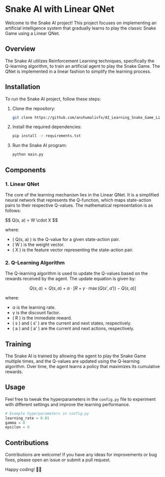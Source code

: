 # Snake AI with Linear QNet

Welcome to the Snake AI project! This project focuses on implementing an artificial intelligence system that gradually learns to play the classic Snake Game using a Linear QNet.

## Overview

The Snake AI utilizes Reinforcement Learning techniques, specifically the Q-learning algorithm, to train an artificial agent to play the Snake Game. The QNet is implemented in a linear fashion to simplify the learning process.

## Installation

To run the Snake AI project, follow these steps:

1. Clone the repository:

   ```bash
   git clone https://github.com/anshumalivfx/AI_Learning_Snake_Game_LinearQNet.git
   ```

2. Install the required dependencies:

   ```bash
   pip install -r requirements.txt
   ```

3. Run the Snake AI program:

   ```bash
   python main.py
   ```

## Components

### 1. Linear QNet

The core of the learning mechanism lies in the Linear QNet. It is a simplified neural network that represents the Q-function, which maps state-action pairs to their respective Q-values. The mathematical representation is as follows:

   $$ Q(s, a) = W \cdot X \$$

   where:
   - \( Q(s, a) \) is the Q-value for a given state-action pair.
   - \( W \) is the weight vector.
   - \( X \) is the feature vector representing the state-action pair.

### 2. Q-Learning Algorithm

The Q-learning algorithm is used to update the Q-values based on the rewards received by the agent. The update equation is given by:

   $$ Q(s, a) = Q(s, a) + \alpha \cdot [R + \gamma \cdot \max(Q(s', a')) - Q(s, a)] $$

   where:
   - α  is the learning rate.
   - γ is the discount factor.
   - \( R \) is the immediate reward.
   - \( s \) and \( s' \) are the current and next states, respectively.
   - \( a \) and \( a' \) are the current and next actions, respectively.

## Training

The Snake AI is trained by allowing the agent to play the Snake Game multiple times, and the Q-values are updated using the Q-learning algorithm. Over time, the agent learns a policy that maximizes its cumulative rewards.

## Usage

Feel free to tweak the hyperparameters in the `config.py` file to experiment with different settings and improve the learning performance.

```python
# Example hyperparameters in config.py
learning_rate = 0.01
gamma = 0
epsilon = 0
```

## Contributions

Contributions are welcome! If you have any ideas for improvements or bug fixes, please open an issue or submit a pull request.

Happy coding! 🐍🤖